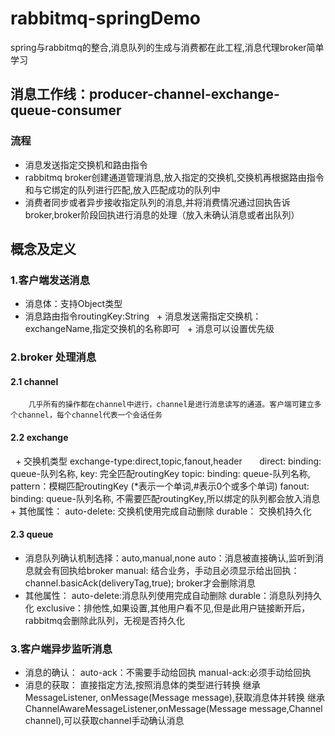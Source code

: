 # rabbitmq-springDemo
   spring与rabbitmq的整合,消息队列的生成与消费都在此工程,消息代理broker简单学习
   
## 消息工作线：producer-channel-exchange-queue-consumer
 
### 流程
  + 消息发送指定交换机和路由指令
  + rabbitmq broker创建通道管理消息,放入指定的交换机,交换机再根据路由指令和与它绑定的队列进行匹配,放入匹配成功的队列中
  + 消费者同步或者异步接收指定队列的消息,并将消费情况通过回执告诉broker,broker阶段回执进行消息的处理（放入未确认消息或者出队列）
## 概念及定义
### 1.客户端发送消息
   + 消息体：支持Object类型
   + 消息路由指令routingKey:String
   + 消息发送需指定交换机：exchangeName,指定交换机的名称即可
   + 消息可以设置优先级
### 2.broker 处理消息
#### 2.1 channel
        几乎所有的操作都在channel中进行，channel是进行消息读写的通道。客户端可建立多个channel，每个channel代表一个会话任务
        
#### 2.2 exchange
   + 交换机类型 exchange-type:direct,topic,fanout,header
       direct:
           binding: queue-队列名称, key: 完全匹配routingKey
       topic:
           binding: queue-队列名称, pattern：模糊匹配routingKey (*表示一个单词,#表示0个或多个单词)
       fanout:
           binding: queue-队列名称, 不需要匹配routingKey,所以绑定的队列都会放入消息
   + 其他属性：
        auto-delete:
            交换机使用完成自动删除
        durable：
            交换机持久化
#### 2.3 queue
   + 消息队列确认机制选择：auto,manual,none
       auto：消息被直接确认,监听到消息就会有回执给broker
       manual: 结合业务，手动且必须显示给出回执：channel.basicAck(deliveryTag,true); broker才会删除消息
   + 其他属性：
        auto-delete:消息队列使用完成自动删除
        durable：消息队列持久化
        exclusive：排他性,如果设置,其他用户看不见,但是此用户链接断开后，rabbitmq会删除此队列，无视是否持久化
### 3.客户端异步监听消息
   + 消息的确认：
      auto-ack：不需要手动给回执
      manual-ack:必须手动给回执
   + 消息的获取：
       直接指定方法,按照消息体的类型进行转换
      继承MessageListener, onMessage(Message message),获取消息体并转换
      继承ChannelAwareMessageListener,onMessage(Message message,Channel channel),可以获取channel手动确认消息
